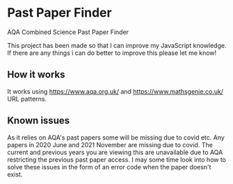 # Past Paper Finder

AQA Combined Science Past Paper Finder

This project has been made so that I can improve my JavaScript knowledge. If there are any things i can do better to improve this please let me know!

## How it works

It works using https://www.aqa.org.uk/ and https://www.mathsgenie.co.uk/ URL patterns.

## Known issues

As it relies on AQA's past papers some will be missing due to covid etc. Any papers in 2020 June and 2021 November are missing due to covid. The current and previous years you are viewing this are unavailable due to AQA restricting the previous past paper access. I may some time look into how to solve these issues in the form of an error code when the paper doesn't exist.
